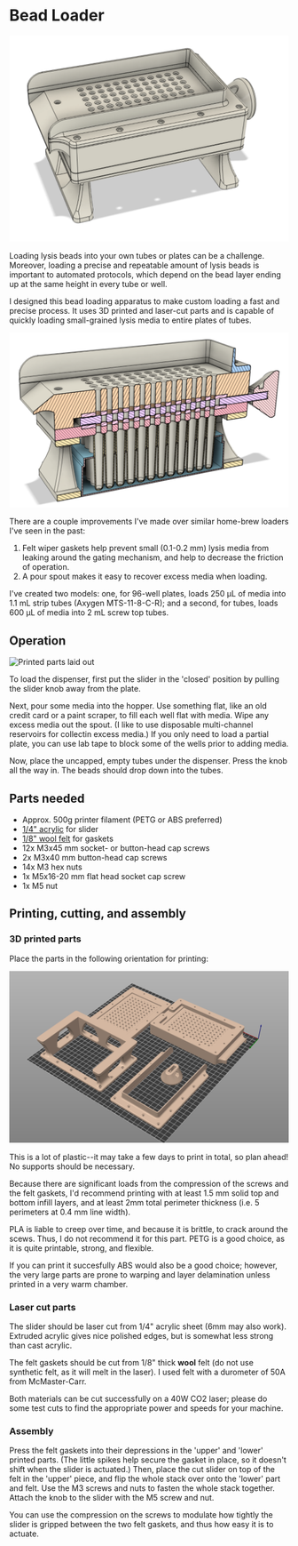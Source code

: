 # Bead Loader

![Printed parts laid out](./Images/bead_loader_perspective.png)

Loading lysis beads into your own tubes or plates can be a challenge. Moreover, loading a precise and repeatable amount of lysis beads is important to automated protocols, which depend on the bead layer ending up at the same height in every tube or well.

I designed this bead loading apparatus to make custom loading a fast and precise process. It uses 3D printed and laser-cut parts and is capable of quickly loading small-grained lysis media to entire plates of tubes.

![Printed parts laid out](./Images/bead_loader_cutaway.png)


There are a couple improvements I've made over similar home-brew loaders I've seen in the past:

1. Felt wiper gaskets help prevent small (0.1-0.2 mm) lysis media from leaking around the gating mechanism, and help to decrease the friction of operation.
2. A pour spout makes it easy to recover excess media when loading.

I've created two models: one, for 96-well plates, loads 250 µL of media into 1.1 mL strip tubes (Axygen MTS-11-8-C-R); and a second, for tubes, loads 600 µL of media into 2 mL screw top tubes.

## Operation


![Printed parts laid out](./Images/bead_load.gif)

To load the dispenser, first put the slider in the 'closed' position by pulling the slider knob away from the plate. 

Next, pour some media into the hopper. Use something flat, like an old credit card or a paint scraper, to fill each well flat with media. Wipe any excess media out the spout. (I like to use disposable multi-channel reservoirs for collectin excess media.) If you only need to load a partial plate, you can use lab tape to block some of the wells prior to adding media.

Now, place the uncapped, empty tubes under the dispenser. Press the knob all the way in. The beads should drop down into the tubes.

## Parts needed

- Approx. 500g printer filament (PETG or ABS preferred)
- [1/4" acrylic](https://www.mcmaster.com/8589K81/) for slider
- [1/8" wool felt](https://www.mcmaster.com/8759K71/) for gaskets
- 12x M3x45 mm socket- or button-head cap screws
- 2x M3x40 mm button-head cap screws
- 14x M3 hex nuts
- 1x M5x16-20 mm flat head socket cap screw
- 1x M5 nut

## Printing, cutting, and assembly

### 3D printed parts

Place the parts in the following orientation for printing: 

![Printed parts laid out](./Images/bead_loader_part_orientation.png)

This is a lot of plastic--it may take a few days to print in total, so plan ahead! No supports should be necessary.

Because there are significant loads from the compression of the screws and the felt gaskets, I'd recommend printing with at least 1.5 mm solid top and bottom infill layers, and at least 2mm total perimeter thickness (i.e. 5 perimeters at 0.4 mm line width). 

PLA is liable to creep over time, and because it is brittle, to crack around the scews. Thus, I do not recommend it for this part. PETG is a good choice, as it is quite printable, strong, and flexible. 

If you can print it succesfully ABS would also be a good choice; however, the very large parts are prone to warping and layer delamination unless printed in a very warm chamber. 

### Laser cut parts

The slider should be laser cut from 1/4" acrylic sheet (6mm may also work). Extruded acrylic gives nice polished edges, but is somewhat less strong than cast acrylic.

The felt gaskets should be cut from 1/8" thick **wool** felt (do not use synthetic felt, as it will melt in the laser). I used felt with a durometer of 50A from McMaster-Carr.

Both materials can be cut successfully on a 40W CO2 laser; please do some test cuts to find the appropriate power and speeds for your machine.

### Assembly

Press the felt gaskets into their depressions in the 'upper' and 'lower' printed parts. (The little spikes help secure the gasket in place, so it doesn't shift when the slider is actuated.) Then, place the cut slider on top of the felt in the 'upper' piece, and flip the whole stack over onto the 'lower' part and felt. Use the M3 screws and nuts to fasten the whole stack together. Attach the knob to the slider with the M5 screw and nut.

You can use the compression on the screws to modulate how tightly the slider is gripped between the two felt gaskets, and thus how easy it is to actuate. 
